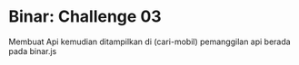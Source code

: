 # Binar: Challenge 03

Membuat Api kemudian ditampilkan di (cari-mobil)
pemanggilan api berada pada binar.js
